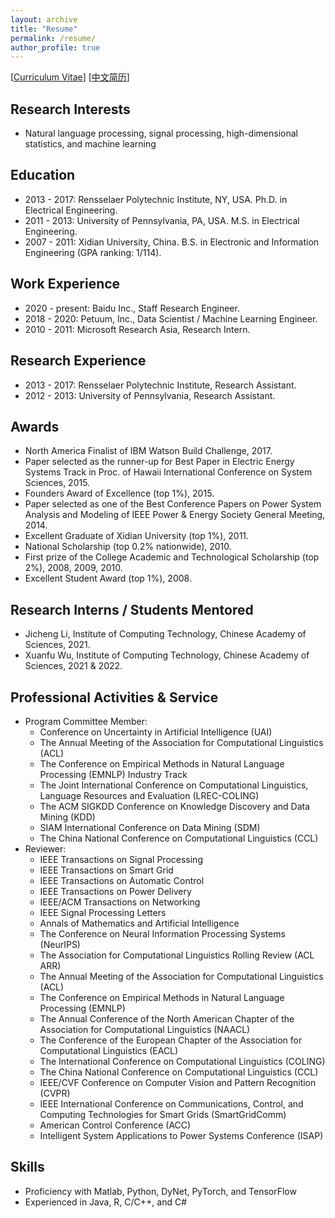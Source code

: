 ```yaml
---
layout: archive
title: "Resume"
permalink: /resume/
author_profile: true
---
```


[[Curriculum Vitae](http://gpengzhi.github.io/files/resume_en/resume_en.pdf)] [[中文简历](http://gpengzhi.github.io/files/resume_cn/resume-zh_CN.pdf)]

**Research Interests**
------
* Natural language processing, signal processing, high-dimensional statistics, and machine learning

**Education**
------
* 2013 - 2017: Rensselaer Polytechnic Institute, NY, USA. Ph.D. in Electrical Engineering.
* 2011 - 2013: University of Pennsylvania, PA, USA. M.S. in Electrical Engineering.
* 2007 - 2011: Xidian University, China. B.S. in Electronic and Information Engineering (GPA ranking: 1/114).

**Work Experience**
------
* 2020 - present:        Baidu Inc., Staff Research Engineer.
* 2018 - 2020:        Petuum, Inc., Data Scientist / Machine Learning Engineer.
* 2010 - 2011:        Microsoft Research Asia, Research Intern.

**Research Experience**
------
* 2013 - 2017:        Rensselaer Polytechnic Institute, Research Assistant.
* 2012 - 2013:        University of Pennsylvania, Research Assistant.

**Awards**
------
* North America Finalist of IBM Watson Build Challenge, 2017.
* Paper selected as the runner-up for Best Paper in Electric Energy Systems Track in Proc. of Hawaii International Conference on System Sciences, 2015.
* Founders Award of Excellence (top 1%), 2015.
* Paper selected as one of the Best Conference Papers on Power System Analysis and Modeling of IEEE Power & Energy Society General Meeting, 2014.
* Excellent Graduate of Xidian University (top 1%), 2011.
* National Scholarship (top 0.2% nationwide), 2010.
* First prize of the College Academic and Technological Scholarship (top 2%), 2008, 2009, 2010.
* Excellent Student Award (top 1%), 2008.

**Research Interns / Students Mentored**
------
* Jicheng Li, Institute of Computing Technology, Chinese Academy of Sciences, 2021.
* Xuanfu Wu, Institute of Computing Technology, Chinese Academy of Sciences, 2021 & 2022.

**Professional Activities & Service**
------
* Program Committee Member:
    * Conference on Uncertainty in Artificial Intelligence (UAI)
    * The Annual Meeting of the Association for Computational Linguistics (ACL)
    * The Conference on Empirical Methods in Natural Language Processing (EMNLP) Industry Track
    * The Joint International Conference on Computational Linguistics, Language Resources and Evaluation (LREC-COLING)
    * The ACM SIGKDD Conference on Knowledge Discovery and Data Mining (KDD)
    * SIAM International Conference on Data Mining (SDM)
    * The China National Conference on Computational Linguistics (CCL)
* Reviewer:
    * IEEE Transactions on Signal Processing
    * IEEE Transactions on Smart Grid
    * IEEE Transactions on Automatic Control
    * IEEE Transactions on Power Delivery
    * IEEE/ACM Transactions on Networking
    * IEEE Signal Processing Letters
    * Annals of Mathematics and Artificial Intelligence
    * The Conference on Neural Information Processing Systems (NeurIPS)
    * The Association for Computational Linguistics Rolling Review (ACL ARR)
    * The Annual Meeting of the Association for Computational Linguistics (ACL)
    * The Conference on Empirical Methods in Natural Language Processing (EMNLP)
    * The Annual Conference of the North American Chapter of the Association for Computational Linguistics (NAACL)
    * The Conference of the European Chapter of the Association for Computational Linguistics (EACL)
    * The International Conference on Computational Linguistics (COLING)
    * The China National Conference on Computational Linguistics (CCL)
    * IEEE/CVF Conference on Computer Vision and Pattern Recognition (CVPR)
    * IEEE International Conference on Communications, Control, and Computing Technologies for Smart Grids (SmartGridComm)
    * American Control Conference (ACC)
    * Intelligent System Applications to Power Systems Conference (ISAP)

**Skills**
------
* Proficiency with Matlab, Python, DyNet, PyTorch, and TensorFlow
* Experienced in Java, R, C/C++, and C#


<!--
* Student Member of IEEE, 2013 - 2017. Member of IEEE, 2018 - Now. Member of ACL, 2021 - Now.
* RPI Student Representative at the Center for Ultra-wide-area Resilient Electric Energy Transmission Networks (CURENT), 2015 - 2016.
* Teaching Assistant: 
    * Modeling and Analysis of Uncertainty (Fall 2017)
    * Distributed Systems and Sensor Networks (Fall 2017)
    
**Selected Courses**
======
* Xidian University

Programming in C Language, Advanced Mathematics, Linear Algebra, Probability Theory and Statistics, General Physics, MATLAB language, Fundamentals of Circuit Analysis, Field Theory and Complex Variable Function, Signal and System, Fundamentals of Analog Electronic Technology, Digital Circuit and Logic Design, Fundamentals of Software Technique, Computational Methods, Discrete Mathematics, Stochastic Signal Processing, Principles of Communication, Digital Image Processing, Computer Network, Fundamentals of Internet Technique Application, Digital Signal Processing

* University of Pennsylvania

Digital Communication, Digital Signal Processing, Introduction to Networks and Protocols, Introduction to Optimization Theory, Linear System Theory, Networked System, Random Processes and Optimum Estimation, Wireless Sensor Network

* Rensselaer Polytechnic Institute

Analysis of Algorithms, Compressed Sensing and Its Applications, Computational Optimization, Deep Learning (Audit), Machine Learning From Data (Audit), Mathematical Analysis, Nonlinear Programming

* Coursera (Audit)

Data Science Specialization: The Data Scientist’s Toolbox, R Programming, Getting and Cleaning Data, Exploratory Data Analysis, Reproducible Research, Statistical Inference, Regression Models, Practical Machine Learning, Developing Data Products

Deep Learning Specialization: Neural Networks and Deep Learning, Improving Deep Neural Networks: Hyperparameter tuning, Regularization and Optimization, Structuring Machine Learning Projects
-->

<!-- 
**Advisor**
======
[Meng Wang](https://ecse.rpi.edu/~wang/)  
Assistant Professor  
Rensselaer Polytechnic Institute  
Email: wangm7 (you can make the "at") rpi (dot) edu
-->
